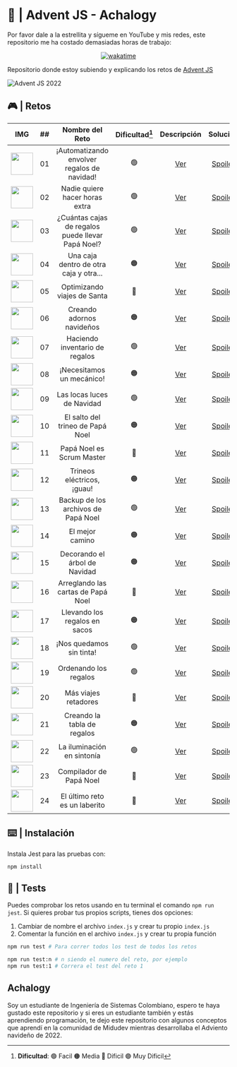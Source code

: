 # 🌟 | Advent JS - Achalogy

Por favor dale a la estrellita y sígueme en YouTube y mis redes, este repositorio me ha costado demasiadas horas de trabajo:

<div align="center">
<a href="https://wakatime.com/badge/user/dfad5e3e-d673-48d4-a2d9-29c1c546ed80/project/13d232f7-5f61-455e-9881-ad9601346286"><img src="https://wakatime.com/badge/user/dfad5e3e-d673-48d4-a2d9-29c1c546ed80/project/13d232f7-5f61-455e-9881-ad9601346286.svg" alt="wakatime"></a>
</div>

Repositorio donde estoy subiendo y explicando los retos de [Advent JS](https://adventjs.dev/)

![Advent JS 2022](https://i.imgur.com/HUihoze.jpg)

## 🎮 | Retos

|                                 IMG                                  | ##  |                  Nombre del Reto                  | Dificultad[^1] |                  Descripción                   |                                   Solución                                    |                Video                |
| :------------------------------------------------------------------: | :-: | :-----------------------------------------------: | :------------: | :--------------------------------------------: | :---------------------------------------------------------------------------: | :---------------------------------: |
| <img src="https://i.imgur.com/5zLFcNf.png" width="50" height="50" /> | 01  |    ¡Automatizando envolver regalos de navidad!    |       🟢       | [Ver](https://adventjs.dev/challenges/2022/1)  | [Spoiler](https://github.com/Achalogy/advent-js-2022/tree/main/retos/reto-1)  | [Ver](https://youtu.be/AlsPi16-xgI) |
| <img src="https://i.imgur.com/kIxSKDL.png" width="50" height="50" /> | 02  |          Nadie quiere hacer horas extra           |       🟢       | [Ver](https://adventjs.dev/challenges/2022/2)  | [Spoiler](https://github.com/Achalogy/advent-js-2022/tree/main/retos/reto-2)  | [Ver](https://youtu.be/ffPb7gMjaNE) |
| <img src="https://i.imgur.com/XCyw0U8.png" width="50" height="50" /> | 03  | ¿Cuántas cajas de regalos puede llevar Papá Noel? |       🟢       | [Ver](https://adventjs.dev/challenges/2022/3)  | [Spoiler](https://github.com/Achalogy/advent-js-2022/tree/main/retos/reto-3)  | [Ver](https://youtu.be/rCFlRQHvTQ8) |
| <img src="https://i.imgur.com/L85pHE7.png" width="50" height="50" /> | 04  |      Una caja dentro de otra caja y otra...       |       🟠       | [Ver](https://adventjs.dev/challenges/2022/4)  | [Spoiler](https://github.com/Achalogy/advent-js-2022/tree/main/retos/reto-4)  | [Ver](https://youtu.be/8HLJUp9zvTs) |
| <img src="https://i.imgur.com/y7Z0k6w.png" width="50" height="50" /> | 05  |            Optimizando viajes de Santa            |       🔴       | [Ver](https://adventjs.dev/challenges/2022/5)  | [Spoiler](https://github.com/Achalogy/advent-js-2022/tree/main/retos/reto-5)  | [Ver](https://youtu.be/BcpHWwe0ZIE) |
| <img src="https://i.imgur.com/hRsRMt1.png" width="50" height="50" /> | 06  |             Creando adornos navideños             |       🟠       | [Ver](https://adventjs.dev/challenges/2022/6)  | [Spoiler](https://github.com/Achalogy/advent-js-2022/tree/main/retos/reto-6)  | [Ver](https://youtu.be/-d93s9GGr0I) |
| <img src="https://i.imgur.com/SVnRN4G.png" width="50" height="50" /> | 07  |          Haciendo inventario de regalos           |       🟢       | [Ver](https://adventjs.dev/challenges/2022/7)  | [Spoiler](https://github.com/Achalogy/advent-js-2022/tree/main/retos/reto-7)  | [Ver](https://youtu.be/aRxTAaMZhvA) |
| <img src="https://i.imgur.com/samqqgX.png" width="50" height="50" /> | 08  |             ¡Necesitamos un mecánico!             |       🟠       | [Ver](https://adventjs.dev/challenges/2022/8)  | [Spoiler](https://github.com/Achalogy/advent-js-2022/tree/main/retos/reto-8)  | [Ver](https://youtu.be/QGjEV-GvmKI) |
| <img src="https://i.imgur.com/0mkkbXx.png" width="50" height="50" /> | 09  |            Las locas luces de Navidad             |       🟢       | [Ver](https://adventjs.dev/challenges/2022/9)  | [Spoiler](https://github.com/Achalogy/advent-js-2022/tree/main/retos/reto-9)  | [Ver](https://youtu.be/yvuM5smJ7Zo) |
| <img src="https://i.imgur.com/Z8CTPPx.png" width="50" height="50" /> | 10  |         El salto del trineo de Papá Noel          |       🟠       | [Ver](https://adventjs.dev/challenges/2022/10) | [Spoiler](https://github.com/Achalogy/advent-js-2022/tree/main/retos/reto-10) | [Ver](https://youtu.be/fsQ6lOhLUj8) |
| <img src="https://i.imgur.com/pjzw0mA.png" width="50" height="50" /> | 11  |             Papá Noel es Scrum Master             |       🔴       | [Ver](https://adventjs.dev/challenges/2022/11) | [Spoiler](https://github.com/Achalogy/advent-js-2022/tree/main/retos/reto-11) | [Ver](https://youtu.be/mi2Yc7tAYmo) |
| <img src="https://i.imgur.com/Iy7FnZH.png" width="50" height="50" /> | 12  |            Trineos eléctricos, ¡guau!             |       🟠       | [Ver](https://adventjs.dev/challenges/2022/12) | [Spoiler](https://github.com/Achalogy/advent-js-2022/tree/main/retos/reto-12) | [Ver](https://youtu.be/cnoYD67Ww9A) |
| <img src="https://i.imgur.com/MeJZo6u.png" width="50" height="50" /> | 13  |        Backup de los archivos de Papá Noel        |       🟢       | [Ver](https://adventjs.dev/challenges/2022/13) | [Spoiler](https://github.com/Achalogy/advent-js-2022/tree/main/retos/reto-13) | [Ver](https://youtu.be/zLWjdR-6SHc) |
| <img src="https://i.imgur.com/WC5GQN6.png" width="50" height="50" /> | 14  |                  El mejor camino                  |       🟠       | [Ver](https://adventjs.dev/challenges/2022/14) | [Spoiler](https://github.com/Achalogy/advent-js-2022/tree/main/retos/reto-14) |            NO DISPONIBLE            |
| <img src="https://i.imgur.com/10tpmKJ.png" width="50" height="50" /> | 15  |           Decorando el árbol de Navidad           |       🟠       | [Ver](https://adventjs.dev/challenges/2022/15) | [Spoiler](https://github.com/Achalogy/advent-js-2022/tree/main/retos/reto-15) |            NO DISPONIBLE            |
| <img src="https://i.imgur.com/7wzoH9Q.png" width="50" height="50" /> | 16  |        Arreglando las cartas de Papá Noel         |       🔴       | [Ver](https://adventjs.dev/challenges/2022/16) | [Spoiler](https://github.com/Achalogy/advent-js-2022/tree/main/retos/reto-16) |            NO DISPONIBLE            |
| <img src="https://i.imgur.com/1d7NZ33.png" width="50" height="50" /> | 17  |           Llevando los regalos en sacos           |       🟠       | [Ver](https://adventjs.dev/challenges/2022/17) | [Spoiler](https://github.com/Achalogy/advent-js-2022/tree/main/retos/reto-17) |            NO DISPONIBLE            |
| <img src="https://i.imgur.com/5E0rjbV.png" width="50" height="50" /> | 18  |             ¡Nos quedamos sin tinta!              |       🟢       | [Ver](https://adventjs.dev/challenges/2022/18) | [Spoiler](https://github.com/Achalogy/advent-js-2022/tree/main/retos/reto-18) |            NO DISPONIBLE            |
| <img src="https://i.imgur.com/hbBuJZH.png" width="50" height="50" /> | 19  |               Ordenando los regalos               |       🟢       | [Ver](https://adventjs.dev/challenges/2022/19) | [Spoiler](https://github.com/Achalogy/advent-js-2022/tree/main/retos/reto-19) |            NO DISPONIBLE            |
| <img src="https://i.imgur.com/YWBwVY2.png" width="50" height="50" /> | 20  |               Más viajes retadores                |       🔴       | [Ver](https://adventjs.dev/challenges/2022/20) | [Spoiler](https://github.com/Achalogy/advent-js-2022/tree/main/retos/reto-20) |            NO DISPONIBLE            |
| <img src="https://i.imgur.com/9eyxAFH.png" width="50" height="50" /> | 21  |            Creando la tabla de regalos            |       🟠       | [Ver](https://adventjs.dev/challenges/2022/21) | [Spoiler](https://github.com/Achalogy/advent-js-2022/tree/main/retos/reto-21) |            NO DISPONIBLE            |
| <img src="https://i.imgur.com/sANx7vo.png" width="50" height="50" /> | 22  |            La iluminación en sintonía             |       🟢       | [Ver](https://adventjs.dev/challenges/2022/22) | [Spoiler](https://github.com/Achalogy/advent-js-2022/tree/main/retos/reto-22) |            NO DISPONIBLE            |
| <img src="https://i.imgur.com/8UEEMyH.png" width="50" height="50" /> | 23  |              Compilador de Papá Noel              |       🔴       | [Ver](https://adventjs.dev/challenges/2022/23) | [Spoiler](https://github.com/Achalogy/advent-js-2022/tree/main/retos/reto-23) |            NO DISPONIBLE            |
| <img src="https://i.imgur.com/FmXcVms.png" width="50" height="50" /> | 24  |           El último reto es un laberito           |       🔴       | [Ver](https://adventjs.dev/challenges/2022/24) | [Spoiler](https://github.com/Achalogy/advent-js-2022/tree/main/retos/reto-24) |            NO DISPONIBLE            |

[^1]: **Dificultad**: 🟢 Facil 🟠 Media 🔴 Dificil 🟣 Muy Dificil

## ⌨️ | Instalación

Instala Jest para las pruebas con:

`npm install`

## 🧪 | Tests

Puedes comprobar los retos usando en tu terminal el comando `npm run jest`.
Si quieres probar tus propios scripts, tienes dos opciones:

1. Cambiar de nombre el archivo `index.js` y crear tu propio `index.js`
2. Comentar la función en el archivo `index.js` y crear tu propia función

```bash
npm run test # Para correr todos los test de todos los retos

npm run test:n # n siendo el numero del reto, por ejemplo
npm run test:1 # Correra el test del reto 1
```

## Achalogy

Soy un estudiante de Ingeniería de Sistemas Colombiano, espero te haya gustado este repositorio y si eres un estudiante también y estás aprendiendo programación, te dejo este repositorio con algunos conceptos que aprendí en la comunidad de Midudev mientras desarrollaba el Adviento navideño de 2022.

